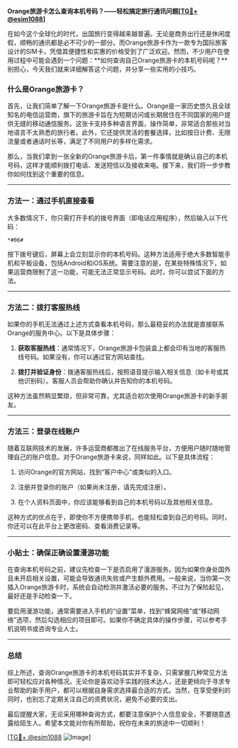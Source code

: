 **Orange旅游卡怎么查询本机号码？——轻松搞定旅行通讯问题[[TG💪+ @esim1088](https://t.me/s/esim1088)]**

在如今这个全球化的时代，出国旅行变得越来越普遍。无论是商务出行还是休闲度假，顺畅的通讯都是必不可少的一部分。而Orange旅游卡作为一款专为国际旅客设计的SIM卡，凭借其便捷性和实惠的价格受到了广泛欢迎。然而，不少用户在使用过程中可能会遇到一个问题：**如何查询自己Orange旅游卡的本机号码呢？**别担心，今天我们就来详细解答这个问题，并分享一些实用的小技巧。

### 什么是Orange旅游卡？

首先，让我们简单了解一下Orange旅游卡是什么。Orange是一家历史悠久且全球知名的电信运营商，旗下的旅游卡旨在为短期访问或长期居住在不同国家的用户提供无缝的移动通信服务。这张卡支持多种语言界面，操作简单，非常适合那些对当地语言不太熟悉的旅行者。此外，它还提供灵活的套餐选择，比如按日计费、无限流量或者通话时长等，满足了不同用户的多样化需求。

那么，当我们拿到一张全新的Orange旅游卡后，第一件事情就是确认自己的本机号码，这样才能顺利拨打电话、发送短信以及接收来电。接下来，我们将一步步教你如何找到这个重要的信息。

---

### 方法一：通过手机直接查看

大多数情况下，你只需打开手机的拨号界面（即电话应用程序），然后输入以下代码：

```
*#06#
```

按下拨号键后，屏幕上会立刻显示你的本机号码。这种方法适用于绝大多数智能手机和平板设备，包括Android和iOS系统。需要注意的是，在某些特殊情况下，如果运营商限制了这一功能，可能无法正常显示号码。此时，你可以尝试下面的方法。

---

### 方法二：拨打客服热线

如果你的手机无法通过上述方式查看本机号码，那么最稳妥的办法就是直接联系Orange的服务中心。以下是具体步骤：

1. **获取客服热线**：通常情况下，Orange旅游卡包装盒上都会印有当地的客服热线号码。如果没有，你可以通过官方网站查找。
   
2. **拨打并验证身份**：拨通客服热线后，按照语音提示输入相关信息（如卡号或其他识别码）。客服人员会帮助你确认并告知你的本机号码。

这种方法虽然稍显繁琐，但非常可靠，尤其适合初次使用Orange旅游卡的新手朋友。

---

### 方法三：登录在线账户

随着互联网技术的发展，许多运营商都推出了在线服务平台，方便用户随时随地管理自己的账户信息。对于Orange旅游卡来说，同样如此。以下是具体流程：

1. 访问Orange的官方网站，找到“客户中心”或类似的入口。
   
2. 注册并登录你的账户（如果尚未注册，请先完成注册）。
   
3. 在个人资料页面中，你应该能够看到自己的本机号码以及其他相关信息。

这种方式的优点在于，即使你不方便携带手机，也能轻松查到自己的号码。同时，你还可以在此平台上更改密码、查看消费记录等。

---

### 小贴士：确保正确设置漫游功能

在查询本机号码之前，建议先检查一下是否启用了漫游服务。因为如果你身处国外且未开启相关设置，可能会导致通讯失败或产生额外费用。一般来说，当你第一次插入Orange旅游卡时，系统会自动检测并激活必要的服务。不过为了保险起见，最好还是手动检查一下。

要启用漫游功能，通常需要进入手机的“设置”菜单，找到“蜂窝网络”或“移动网络”选项，然后勾选相应的项目即可。如果你不确定具体的操作步骤，可以参考手机说明书或咨询专业人士。

---

### 总结

综上所述，查询Orange旅游卡的本机号码其实并不复杂，只需掌握几种常见方法即可轻松应对各种情况。无论你是喜欢动手实践的技术达人，还是更倾向于寻求专业帮助的新手用户，都可以根据自身需求选择最合适的方式。当然，在享受便利的同时，也别忘了定期关注自己的资费状况，避免不必要的支出。

最后提醒大家，无论采用哪种查询方式，都要注意保护个人信息安全，不要随意透露给陌生人。希望本文能对你有所帮助，祝你在未来的旅途中一切顺利！

[[TG💪+ @esim1088](https://t.me/s/esim1088) ![Image](https://i.postimg.cc/4NQfJmqS/Snipaste-2025-05-13-00-14-12.png)]